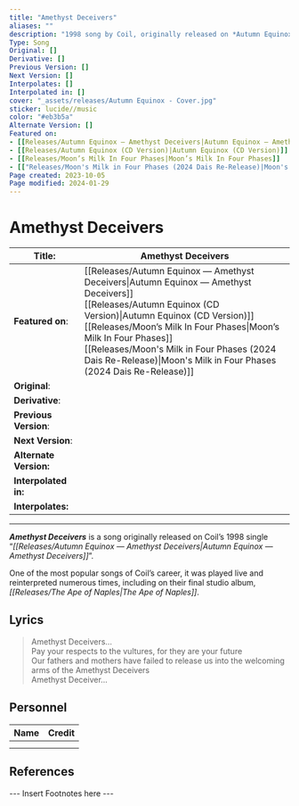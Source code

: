 ```yaml
---
title: "Amethyst Deceivers"
aliases: ""
description: "1998 song by Coil, originally released on *Autumn Equinox — Amethyst Deceivers*"
Type: Song
Original: []
Derivative: []
Previous Version: []
Next Version: []
Interpolates: []
Interpolated in: []
cover: "_assets/releases/Autumn Equinox - Cover.jpg"
sticker: lucide//music
color: "#eb3b5a"
Alternate Version: []
Featured on:
- [[Releases/Autumn Equinox — Amethyst Deceivers|Autumn Equinox — Amethyst Deceivers]]
- [[Releases/Autumn Equinox (CD Version)|Autumn Equinox (CD Version)]]
- [[Releases/Moon’s Milk In Four Phases|Moon’s Milk In Four Phases]]
- [["Releases/Moon's Milk in Four Phases (2024 Dais Re-Release)|Moon's Milk in Four Phases (2024 Dais Re-Release)"]]
Page created: 2023-10-05
Page modified: 2024-01-29
---
```


# Amethyst Deceivers

| __Title__: | Amethyst Deceivers |
| ---- | ---- |
| __Featured on__: | [[Releases/Autumn Equinox — Amethyst Deceivers\|Autumn Equinox — Amethyst Deceivers]]<br>[[Releases/Autumn Equinox (CD Version)\|Autumn Equinox (CD Version)]]<br>[[Releases/Moon’s Milk In Four Phases\|Moon’s Milk In Four Phases]]<br>[[Releases/Moon's Milk in Four Phases (2024 Dais Re-Release)\|Moon's Milk in Four Phases (2024 Dais Re-Release)]] |
| __Original__: |  |
| __Derivative__: |  |
| __Previous Version__: |  |
| __Next Version__: |  |
| __Alternate Version:__ |  |
| __Interpolated in:__ |  |
| __Interpolates:__ |  |

---

*__Amethyst Deceivers__* is a song originally released on Coil’s 1998 single “*[[Releases/Autumn Equinox — Amethyst Deceivers|Autumn Equinox — Amethyst Deceivers]]*”.

One of the most popular songs of Coil’s career, it was played live and reinterpreted numerous times, including on their final studio album, *[[Releases/The Ape of Naples|The Ape of Naples]]*.

## Lyrics

> Amethyst Deceivers…  
> Pay your respects to the vultures, for they are your future  
> Our fathers and mothers have failed to release us into the welcoming arms of the Amethyst Deceivers  
> Amethyst Deceiver…

## Personnel

|Name|Credit|
|---|---|
|||
|||

## References

--- Insert Footnotes here ---
